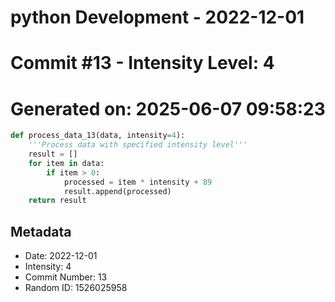 ﻿# python Development - 2022-12-01
# Commit #13 - Intensity Level: 4
# Generated on: 2025-06-07 09:58:23
```python
def process_data_13(data, intensity=4):
    '''Process data with specified intensity level'''
    result = []
    for item in data:
        if item > 0:
            processed = item * intensity + 89
            result.append(processed)
    return result
```
## Metadata
- Date: 2022-12-01
- Intensity: 4
- Commit Number: 13
- Random ID: 1526025958
